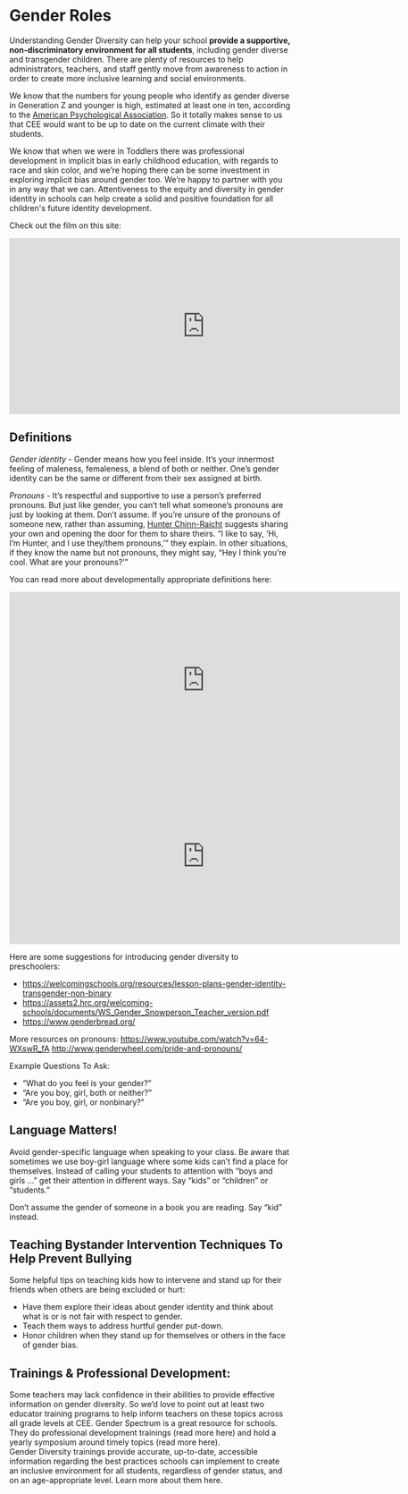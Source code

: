 # Gender Roles
Understanding Gender Diversity can help your school __provide a supportive, non-discriminatory environment for all students__, including gender diverse and transgender children. There are plenty of resources to help administrators, teachers, and staff gently move from awareness to action in order to create more inclusive learning and social environments. 

We know that the numbers for young people who identify as gender diverse in Generation Z and younger is high, estimated at least one in ten, according to the [American Psychological Association](https://www.nbcnews.com/nbc-out/out-news/nearly-1-10-teens-identify-gender-diverse-pittsburgh-study-rcna993). So it totally makes sense to us that CEE would want to be up to date on the current climate with their students. 

We know that when we were in Toddlers there was professional development in implicit bias in early childhood education, with regards to race and skin color, and we’re hoping there can be some investment in exploring implicit bias around gender too. We’re happy to partner with you in any way that we can. Attentiveness to the equity and diversity in gender identity in schools can help create a solid and positive foundation for all children's future identity development.

Check out the film on this site:
<iframe id="video" width="700" height="315" src="https://www.genderspectrum.org/articles/creating-gender-inclusive-schools-film" frameborder="0" allow="autoplay; encrypted-media" allowfullscreen=""></iframe>

## Definitions
_Gender identity_ - Gender means how you feel inside. It’s your innermost feeling of maleness, femaleness, a blend of both or neither. One’s gender identity can be the same or different from their sex assigned at birth. 

_Pronouns_ -  It’s respectful and supportive to use a person’s preferred pronouns. But just like gender, you can’t tell what someone’s pronouns are just by looking at them. Don’t assume. If you’re unsure of the pronouns of someone new, rather than assuming, [Hunter Chinn-Raicht](https://www.care.com/c/explaining-they-them-pronouns) suggests sharing your own and opening the door for them to share theirs. “I like to say, ‘Hi, I’m Hunter, and I use they/them pronouns,’” they explain. In other situations, if they know the name but not pronouns, they might say, “Hey I think you’re cool. What are your pronouns?’”

You can read more about developmentally appropriate definitions here:
<iframe id="video" width="700" height="315" src="https://www.genderinclassrooms.com/definitions#:~:text=Gender%20means%20how%20you%20feel,%E2%80%8B" frameborder="0" allow="autoplay; encrypted-media" allowfullscreen=""></iframe>
<iframe id="video" width="700" height="315" src="https://welcomingschools.org/resources/definitions-lgbtq-elementary-school" frameborder="0" allow="autoplay; encrypted-media" allowfullscreen=""></iframe>

Here are some suggestions for introducing gender diversity to preschoolers:
  - https://welcomingschools.org/resources/lesson-plans-gender-identity-transgender-non-binary
  - https://assets2.hrc.org/welcoming-schools/documents/WS_Gender_Snowperson_Teacher_version.pdf 
  - https://www.genderbread.org/ 

More resources on pronouns:
https://www.youtube.com/watch?v=64-WXswR_fA 
http://www.genderwheel.com/pride-and-pronouns/ 

Example Questions To Ask: 
  - “What do you feel is your gender?”
  - “Are you boy, girl, both or neither?”
  - “Are you boy, girl, or nonbinary?”

## Language Matters!
Avoid gender-specific language when speaking to your class. Be aware that sometimes we use boy-girl language where some kids can’t find a place for themselves. Instead of calling your students to attention with “boys and girls …” get their attention in different ways. Say “kids” or “children” or “students.” 

Don’t assume the gender of someone in a book you are reading. Say “kid” instead.

## Teaching Bystander Intervention Techniques To Help Prevent Bullying
Some helpful tips on teaching kids how to intervene and stand up for their friends when others are being excluded or hurt:
  - Have them explore their ideas about gender identity and think about what is or is not fair with respect to gender.
  - Teach them ways to address hurtful gender put-down.
  - Honor children when they stand up for themselves or others in the face of gender bias.   

## Trainings & Professional Development:
Some teachers may lack confidence in their abilities to provide effective information on gender diversity. So we’d love to point out at least two educator training programs to help inform teachers on these topics across all grade levels at CEE. 
Gender Spectrum is a great resource for schools. They do professional development trainings (read more here) and hold a yearly symposium around timely topics (read more here).  
Gender Diversity trainings provide accurate, up-to-date, accessible information regarding the best practices schools can implement to create an inclusive environment for all students, regardless of gender status, and on an age-appropriate level. Learn more about them here.


